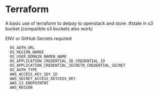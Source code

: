 # Terraform

A basic use of terraform to delpoy to openstack and store .tfstate in s3 bucket (compatible s3 buckets also work)

ENV or GitHub Secrets required
```
  OS_AUTH_URL
  OS_REGION_NAMEE
  OS_USER_DOMAIN_NAMEN_NAME
  OS_APPLICATION_CREDENTIAL_ID_CREDENTIAL_ID
  OS_APPLICATION_CREDENTIAL_SECRETN_CREDENTIAL_SECRET
  OS_AUTH_TYPE
  AWS_ACCESS_KEY_IDY_ID
  AWS_SECRET_ACCESS_KEYCESS_KEY
  AWS_S3_ENDPOINTNT
  AWS_REGION
```